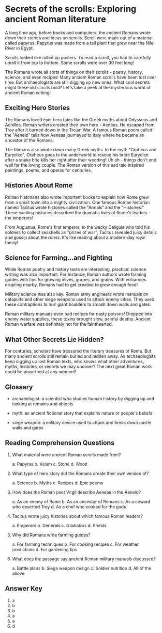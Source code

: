 # Secrets of the scrolls: Exploring ancient Roman literature

A long time ago, before books and computers, the ancient Romans wrote down their stories and ideas on scrolls. Scroll were made out of a material called papyrus. Papyrus was made from a tall plant that grew near the Nile River in Egypt.

Scrolls looked like rolled up posters. To read a scroll, you had to carefully unroll it from top to bottom. Some scrolls were over 30 feet long!

The Romans wrote all sorts of things on their scrolls - poetry, history, science, and even recipes! Many ancient Roman scrolls have been lost over time. But archaeologists are still digging up new ones. What cool secrets might these old scrolls hold? Let's take a peek at the mysterious world of ancient Roman writing!

## Exciting Hero Stories

The Romans loved epic hero tales like the Greek myths about Odysseus and Achilles. Roman writers created their own hero - Aeneas. He escaped from Troy after it burned down in the Trojan War. A famous Roman poem called the "Aeneid" tells how Aeneas journeyed to Italy where he became an ancestor of the Romans.

The Romans also wrote down many Greek myths. In the myth "Orpheus and Eurydice", Orpheus goes to the underworld to rescue his bride Eurydice after a snake bite kills her right after their wedding! Uh oh - things don't end well for the loving couple. The Roman version of this sad tale inspired paintings, poems, and operas for centuries.

## Histories About Rome

Roman historians also wrote important books to explain how Rome grew from a small town into a mighty civilization. One famous Roman historian named Tacitus wrote histories called the "Annals" and the "Histories." These exciting histories described the dramatic lives of Rome's leaders - the emperors!

From Augustus, Rome's first emperor, to the wacky Caligula who told his soldiers to collect seashells as "prizes of war", Tacitus revealed juicy details and gossip about the rulers. It's like reading about a modern-day royal family!

## Science for Farming...and Fighting

While Roman poetry and history texts are interesting, practical science writing was also important. For instance, Roman authors wrote farming guides with tips for growing olives, grapes, and grains. With volcanoes erupting nearby, Romans had to get creative to grow enough food!

Military science was also key. Roman army engineers wrote manuals on catapults and other siege weapons used to attack enemy cities. They used these contraptions to hurl giant boulders to smash down walls and gates.

Roman military manuals even had recipes for nasty poisons! Dropped into enemy water supplies, these toxins brought slow, painful deaths. Ancient Roman warfare was definitely not for the fainthearted.

## What Other Secrets Lie Hidden?

For centuries, scholars have treasured the literary treasures of Rome. But many ancient scrolls still remain buried and hidden away. As archaeologists keep digging up lost Roman texts, who knows what other adventures, myths, histories, or secrets we may uncover? The next great Roman work could be unearthed at any moment!

## Glossary

- archaeologist: a scientist who studies human history by digging up and looking at remains and objects

- myth: an ancient fictional story that explains nature or people's beliefs

- siege weapon: a military device used to attack and break down castle walls and gates

## Reading Comprehension Questions

1. What material were ancient Roman scrolls made from?

   a. Papyrus
   b. Velum
   c. Stone
   d. Wood

2. What type of hero story did the Romans create their own version of?

   a. Science
   b. Myths
   c. Recipes
   d. Epic poems

3. How does the Roman poet Virgil describe Aeneas in the Aeneid?

   a. As an enemy of Rome
   b. As an ancestor of Romans
   c. As a coward who deserted Troy
   d. As a chef who cooked for the gods

4. Tacitus wrote juicy histories about which famous Roman leaders?

   a. Emperors
   b. Generals
   c. Gladiators
   d. Priests

5. Why did Romans write farming guides?

   a. For farming techniques
   b. For cooking recipes
   c. For weather predictions
   d. For gardening tips

6. What does the passage say ancient Roman military manuals discussed?

   a. Battle plans
   b. Siege weapon design
   c. Soldier nutrition
   d. All of the above

## Answer Key

1. a
2. b
3. b
4. a
5. a
6. d
